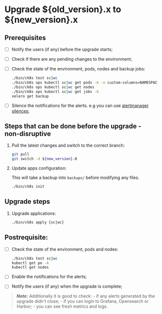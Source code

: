 # Upgrade ${old_version}.x to ${new_version}.x

## Prerequisites

- [ ] Notify the users (if any) before the upgrade starts;
- [ ] Check if there are any pending changes to the environment;
- [ ] Check the state of the environment, pods, nodes and backup jobs:

    ```bash
    ./bin/ck8s test sc|wc
    ./bin/ck8s ops kubectl sc|wc get pods -A -o custom-columns=NAMESPACE:metadata.namespace,POD:metadata.name,READY-false:status.containerStatuses[*].ready,REASON:status.containerStatuses[*].state.terminated.reason | grep false | grep -v Completed
    ./bin/ck8s ops kubectl sc|wc get nodes
    ./bin/ck8s ops kubectl sc|wc get jobs -A
    velero get backup
    ```

- [ ] Silence the notifications for the alerts. e.g you can use [alertmanager silences](https://prometheus.io/docs/alerting/latest/alertmanager/#silences);

## Steps that can be done before the upgrade - non-disruptive

1. Pull the latest changes and switch to the correct branch:

    ```bash
    git pull
    git switch -d ${new_version}.0
    ```

1. Update apps configuration:

    This will take a backup into `backups/` before modifying any files.

    ```bash
    ./bin/ck8s init
    ```

## Upgrade steps

1. Upgrade applications:

    ```bash
    ./bin/ck8s apply {sc|wc}
    ```

## Postrequisite:

- [ ] Check the state of the environment, pods and nodes:

    ```bash
    ./bin/ck8s test sc|wc
    kubectl get po -A
    kubectl get nodes
    ```

- [ ] Enable the notifications for the alerts;
- [ ] Notify the users (if any) when the upgrade is complete;

> **_Note:_** Additionally it is good to check:
    - if any alerts generated by the upgrade didn't close;
    - if you can login to Grafana, Opensearch or Harbor;
    - you can see fresh metrics and logs.

